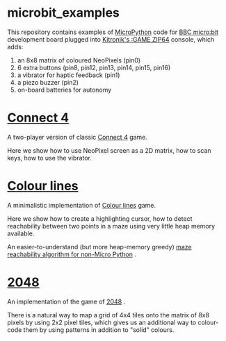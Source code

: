 # microbit_examples

This repository contains examples of [MicroPython](https://microbit-micropython.readthedocs.io/en/latest/tutorials/hello.html)
code for [BBC micro:bit](https://en.wikipedia.org/wiki/Micro_Bit) development board
plugged into [Kitronik's :GAME ZIP64](https://www.kitronik.co.uk/pdf/5626-game-zip-64-microbit-datasheet.pdf) console,
which adds:
1. an 8x8 matrix of coloured NeoPixels (pin0)
2. 6 extra buttons (pin8, pin12, pin13, pin14, pin15, pin16)
3. a vibrator for haptic feedback (pin1)
4. a piezo buzzer (pin2)
5. on-board batteries for autonomy

# [Connect 4](connect4.py)

A two-player version of classic [Connect 4](https://en.wikipedia.org/wiki/Connect_Four) game.

Here we show how to use NeoPixel screen as a 2D matrix, how to scan keys, how to use the vibrator.

# [Colour lines](colour_lines.py)

A minimalistic implementation of [Colour lines](http://www.vtorov.com/lines/) game.

Here we show how to create a highlighting cursor, how to detect reachability between two points in a maze
using very little heap memory available.

An easier-to-understand (but more heap-memory greedy) [maze reachability algorithm for non-Micro Python](mazement.py) .

# [2048](2048_mb.py)

An implementation of the game of [2048](https://play2048.co) .

There is a natural way to map a grid of 4x4 tiles onto the matrix of 8x8 pixels
by using 2x2 pixel tiles, which gives us an additional way to colour-code them by using patterns
in addition to "solid" colours.

